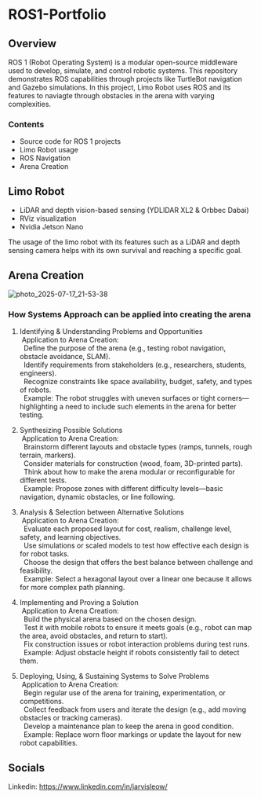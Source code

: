 # ROS1-Portfolio


## Overview

ROS 1 (Robot Operating System) is a modular open-source middleware used to develop, simulate, and control robotic systems. This repository demonstrates ROS capabilities through projects like TurtleBot navigation and Gazebo simulations. In this project, Limo Robot uses ROS and its features to naviagte through obstacles in the arena with varying complexities.

### Contents

- Source code for ROS 1 projects
- Limo Robot usage
- ROS Navigation
- Arena Creation

## Limo Robot

- LiDAR and depth vision-based sensing (YDLIDAR XL2 & Orbbec Dabai)
- RViz visualization
- Nvidia Jetson Nano

The usage of the limo robot with its features such as a LiDAR and depth sensing camera helps with its own survival and reaching a specific goal.

## Arena Creation

![photo_2025-07-17_21-53-38](https://github.com/user-attachments/assets/6cbf3fc7-dd59-4011-8611-28bc11c26d71)

### How Systems Approach can be applied into creating the arena
1. Identifying & Understanding Problems and Opportunities<br>
    &nbsp;Application to Arena Creation:<br>
        &nbsp;&nbsp;Define the purpose of the arena (e.g., testing robot navigation, obstacle avoidance, SLAM).<br>
        &nbsp;&nbsp;Identify requirements from stakeholders (e.g., researchers, students, engineers).<br>
        &nbsp;&nbsp;Recognize constraints like space availability, budget, safety, and types of robots.<br>
        &nbsp;&nbsp;Example: The robot struggles with uneven surfaces or tight corners—highlighting a need to include such elements in the arena for better testing.<br>

2. Synthesizing Possible Solutions<br>
    &nbsp;Application to Arena Creation:<br>
        &nbsp;&nbsp;Brainstorm different layouts and obstacle types (ramps, tunnels, rough terrain, markers).<br>
        &nbsp;&nbsp;Consider materials for construction (wood, foam, 3D-printed parts).<br>
        &nbsp;&nbsp;Think about how to make the arena modular or reconfigurable for different tests.<br>
        &nbsp;&nbsp;Example: Propose zones with different difficulty levels—basic navigation, dynamic obstacles, or line following.<br>

3. Analysis & Selection between Alternative Solutions<br>
   &nbsp;Application to Arena Creation:<br>
        &nbsp;&nbsp;Evaluate each proposed layout for cost, realism, challenge level, safety, and learning objectives.<br>
        &nbsp;&nbsp;Use simulations or scaled models to test how effective each design is for robot tasks.<br>
        &nbsp;&nbsp;Choose the design that offers the best balance between challenge and feasibility.<br>
        &nbsp;&nbsp;Example: Select a hexagonal layout over a linear one because it allows for more complex path planning.<br>

4. Implementing and Proving a Solution<br>
    &nbsp;Application to Arena Creation:<br>
        &nbsp;&nbsp;Build the physical arena based on the chosen design.<br>
        &nbsp;&nbsp;Test it with mobile robots to ensure it meets goals (e.g., robot can map the area, avoid obstacles, and return to start).<br>
        &nbsp;&nbsp;Fix construction issues or robot interaction problems during test runs.<br>
        &nbsp;&nbsp;Example: Adjust obstacle height if robots consistently fail to detect them.<br>

5. Deploying, Using, & Sustaining Systems to Solve Problems<br>
    &nbsp;Application to Arena Creation:<br>
        &nbsp;&nbsp;Begin regular use of the arena for training, experimentation, or competitions.<br>
        &nbsp;&nbsp;Collect feedback from users and iterate the design (e.g., add moving obstacles or tracking cameras).<br>
        &nbsp;&nbsp;Develop a maintenance plan to keep the arena in good condition.<br>
        &nbsp;&nbsp;Example: Replace worn floor markings or update the layout for new robot capabilities.<br>


## Socials

Linkedin: https://www.linkedin.com/in/jarvisleow/

